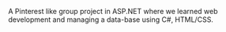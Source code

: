 A Pinterest like group project in ASP.NET where we learned web development and managing a data-base using C#, HTML/CSS.
